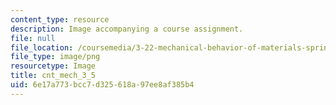 ```yaml
---
content_type: resource
description: Image accompanying a course assignment.
file: null
file_location: /coursemedia/3-22-mechanical-behavior-of-materials-spring-2008/6e17a773bcc7d325618a97ee8af385b4_cnt_mech_3_5.png
file_type: image/png
resourcetype: Image
title: cnt_mech_3_5
uid: 6e17a773-bcc7-d325-618a-97ee8af385b4
---
```

